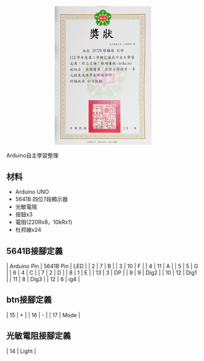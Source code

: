 <p align="center">
  <img src="207_s2_29自主學習獎狀.jpg" width="50%"/>
  <br>
</p>
Arduino自主學習整理

## 材料
- Arduino UNO
- 5641B 四位7段顯示器
- 光敏電阻
- 按鈕x3
- 電阻(220Rx8，10kRx1)
- 杜邦線x24
## 5641B接腳定義
| Arduino Pin | 5641B Pin | LED |
| 2 | 7 | B |
| 3 | 10 | F |
| 4 | 11 | A |
| 5 | 5 | G |
| 6 | 4 | C |
| 7 | 2 | D |
| 8 | 1 | E |
| 13 | 3 | DP |
| 9 | 9 |  Dig2 |
| 10 | 12 | Dig1 |
| 11 | 8 | Dig3 |
| 12 | 6 | ig4 |
## btn接腳定義
| 15 | + |
| 16 | - |
| 17 | Mode |
## 光敏電阻接腳定義
| 14 | Light |
